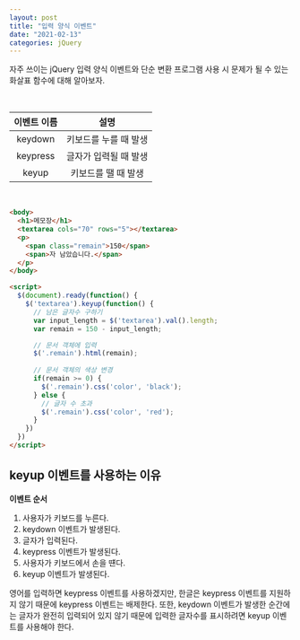 ```yaml
---
layout: post
title: "입력 양식 이벤트"
date: "2021-02-13"
categories: jQuery
---
```


자주 쓰이는 jQuery 입력 양식 이벤트와 단순 변환 프로그램 사용 시 문제가 될 수 있는 화살표 함수에 대해 알아보자.

&nbsp;

이벤트 이름 | 설명
|:---:|:---:|
keydown | 키보드를 누를 때 발생
keypress | 글자가 입력될 때 발생
keyup | 키보드를 땔 때 발생

&nbsp;

```html
<body>
  <h1>메모장</h1>
  <textarea cols="70" rows="5"></textarea>
  <p>
    <span class="remain">150</span>
    <span>자 남았습니다.</span>
  </p>
</body>

<script>
  $(document).ready(function() {
    $('textarea').keyup(function() {
      // 남은 글자수 구하기
      var input_length = $('textarea').val().length;
      var remain = 150 - input_length;

      // 문서 객체에 입력
      $('.remain').html(remain);
      
      // 문서 객체의 색상 변경
      if(remain >= 0) {
        $('.remain').css('color', 'black');
      } else {
        // 글자 수 초과
        $('.remain').css('color', 'red');
      }
    })
  })
</script>
```

## keyup 이벤트를 사용하는 이유

**이벤트 순서**

1. 사용자가 키보드를 누른다.
2. keydown 이벤트가 발생된다.
3. 글자가 입력된다.
4. keypress 이벤트가 발생된다.
5. 사용자가 키보드에서 손을 떈다.
6. keyup 이벤트가 발생된다.


영어를 입력하면 keypress 이벤트를 사용하겠지만, 한글은 keypress 이벤트를 지원하지 않기 때문에 keypress 이벤트는 배제한다.
또한, keydown 이벤트가 발생한 순간에는 글자가 완전히 입력되어 있지 않기 때문에 입력한 글자수를 표시하려면 keyup 이벤트를 사용해야 한다.
